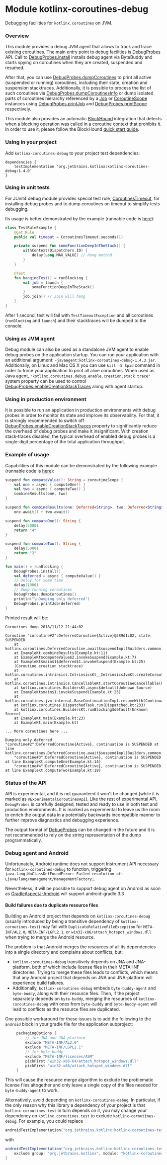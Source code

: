 # Module kotlinx-coroutines-debug

Debugging facilities for `kotlinx.coroutines` on JVM.

### Overview

This module provides a debug JVM agent that allows to track and trace existing coroutines.
The main entry point to debug facilities is [DebugProbes] API.
Call to [DebugProbes.install] installs debug agent via ByteBuddy and starts spying on coroutines when they are created, suspended and resumed.

After that, you can use [DebugProbes.dumpCoroutines] to print all active (suspended or running) coroutines, including their state, creation and
suspension stacktraces.
Additionally, it is possible to process the list of such coroutines via [DebugProbes.dumpCoroutinesInfo] or dump isolated parts
of coroutines hierarchy referenced by a [Job] or [CoroutineScope] instances using  [DebugProbes.printJob] and [DebugProbes.printScope] respectively.

This module also provides an automatic [BlockHound](https://github.com/reactor/BlockHound) integration
that detects when a blocking operation was called in a coroutine context that prohibits it. In order to use it,
please follow the BlockHound [quick start guide](
https://github.com/reactor/BlockHound/blob/1.0.2.RELEASE/docs/quick_start.md).

### Using in your project

Add `kotlinx-coroutines-debug` to your project test dependencies:
```
dependencies {
    testImplementation 'org.jetbrains.kotlinx:kotlinx-coroutines-debug:1.4.0'
}
```

### Using in unit tests

For JUnit4 debug module provides special test rule, [CoroutinesTimeout], for installing debug probes
and to dump coroutines on timeout to simplify tests debugging.

Its usage is better demonstrated by the example (runnable code is [here](test/TestRuleExample.kt)):
 
```kotlin
class TestRuleExample {
    @get:Rule
    public val timeout = CoroutinesTimeout.seconds(1)

    private suspend fun someFunctionDeepInTheStack() {
        withContext(Dispatchers.IO) {
            delay(Long.MAX_VALUE) // Hang method
        }  
    }

    @Test
    fun hangingTest() = runBlocking {
        val job = launch {
            someFunctionDeepInTheStack()
        }
        job.join() // Join will hang
    }
}
```

After 1 second, test will fail with `TestTimeoutException` and all coroutines (`runBlocking` and `launch`) and their
stacktraces will be dumped to the console.

### Using as JVM agent

Debug module can also be used as a standalone JVM agent to enable debug probes on the application startup.
You can run your application with an additional argument: `-javaagent:kotlinx-coroutines-debug-1.4.3.jar`.
Additionally, on Linux and Mac OS X you can use `kill -5 $pid` command in order to force your application to print all alive coroutines.
When used as Java agent, `"kotlinx.coroutines.debug.enable.creation.stack.trace"` system property can be used to control 
[DebugProbes.enableCreationStackTraces] along with agent startup.

### Using in production environment

It is possible to run an application in production environments with debug probes in order to monitor its 
state and improve its observability. 
For that, it is strongly recommended to switch off [DebugProbes.enableCreationStackTraces] property to significantly 
reduce the overhead of debug probes and make it insignificant.
With creation stack-traces disabled, the typical overhead of enabled debug probes is a single-digit percentage of the total
application throughput.


### Example of usage

Capabilities of this module can be demonstrated by the following example 
(runnable code is [here](test/Example.kt)):

```kotlin
suspend fun computeValue(): String = coroutineScope {
    val one = async { computeOne() }
    val two = async { computeTwo() }
    combineResults(one, two)
}

suspend fun combineResults(one: Deferred<String>, two: Deferred<String>): String =
    one.await() + two.await()

suspend fun computeOne(): String {
    delay(5000)
    return "4"
}

suspend fun computeTwo(): String {
    delay(5000)
    return "2"
}

fun main() = runBlocking {
    DebugProbes.install()
    val deferred = async { computeValue() }
    // Delay for some time
    delay(1000)
    // Dump running coroutines
    DebugProbes.dumpCoroutines()
    println("\nDumping only deferred")
    DebugProbes.printJob(deferred)
}
```

Printed result will be:

```
Coroutines dump 2018/11/12 21:44:02

Coroutine "coroutine#2":DeferredCoroutine{Active}@289d1c02, state: SUSPENDED
	at kotlinx.coroutines.DeferredCoroutine.await$suspendImpl(Builders.common.kt:99)
	at ExampleKt.combineResults(Example.kt:11)
	at ExampleKt$computeValue$2.invokeSuspend(Example.kt:7)
	at ExampleKt$main$1$deferred$1.invokeSuspend(Example.kt:25)
	(Coroutine creation stacktrace)
	at kotlin.coroutines.intrinsics.IntrinsicsKt__IntrinsicsJvmKt.createCoroutineUnintercepted(IntrinsicsJvm.kt:116)
	at kotlinx.coroutines.intrinsics.CancellableKt.startCoroutineCancellable(Cancellable.kt:25)
	at kotlinx.coroutines.BuildersKt.async$default(Unknown Source)
	at ExampleKt$main$1.invokeSuspend(Example.kt:25)
	at kotlin.coroutines.jvm.internal.BaseContinuationImpl.resumeWith(ContinuationImpl.kt:32)
	at kotlinx.coroutines.DispatchedTask.run(Dispatched.kt:233)
	at kotlinx.coroutines.BuildersKt.runBlocking$default(Unknown Source)
	at ExampleKt.main(Example.kt:23)
	at ExampleKt.main(Example.kt)

... More coroutines here ...

Dumping only deferred
"coroutine#2":DeferredCoroutine{Active}, continuation is SUSPENDED at line kotlinx.coroutines.DeferredCoroutine.await$suspendImpl(Builders.common.kt:99)
    "coroutine#3":DeferredCoroutine{Active}, continuation is SUSPENDED at line ExampleKt.computeOne(Example.kt:14)
    "coroutine#4":DeferredCoroutine{Active}, continuation is SUSPENDED at line ExampleKt.computeTwo(Example.kt:19)
```

### Status of the API

API is experimental, and it is not guaranteed it won't be changed (while it is marked as `@ExperimentalCoroutinesApi`).
Like the rest of experimental API, `DebugProbes` is carefully designed, tested and ready to use in both test and production 
environments. It is marked as experimental to leave us the room to enrich the output data in a potentially backwards incompatible manner
to further improve diagnostics and debugging experience.

The output format of [DebugProbes] can be changed in the future and it is not recommended to rely on the string representation
of the dump programmatically.

### Debug agent and Android

Unfortunately, Android runtime does not support Instrument API necessary for `kotlinx-coroutines-debug` to function, triggering `java.lang.NoClassDefFoundError: Failed resolution of: Ljava/lang/management/ManagementFactory;`.

Nevertheless, it will be possible to support debug agent on Android as soon as [GradleAspectJ-Android](https://github.com/Archinamon/android-gradle-aspectj)  will support android-gradle 3.3 

<!---
Make an exception googlable
java.lang.NoClassDefFoundError: Failed resolution of: Ljava/lang/management/ManagementFactory;
        at kotlinx.coroutines.repackaged.net.bytebuddy.agent.ByteBuddyAgent$ProcessProvider$ForCurrentVm$ForLegacyVm.resolve(ByteBuddyAgent.java:1055)
        at kotlinx.coroutines.repackaged.net.bytebuddy.agent.ByteBuddyAgent$ProcessProvider$ForCurrentVm.resolve(ByteBuddyAgent.java:1038)
        at kotlinx.coroutines.repackaged.net.bytebuddy.agent.ByteBuddyAgent.install(ByteBuddyAgent.java:374)
        at kotlinx.coroutines.repackaged.net.bytebuddy.agent.ByteBuddyAgent.install(ByteBuddyAgent.java:342)
        at kotlinx.coroutines.repackaged.net.bytebuddy.agent.ByteBuddyAgent.install(ByteBuddyAgent.java:328)
        at kotlinx.coroutines.debug.internal.DebugProbesImpl.install(DebugProbesImpl.kt:39)
        at kotlinx.coroutines.debug.DebugProbes.install(DebugProbes.kt:49)
-->

#### Build failures due to duplicate resource files

Building an Android project that depends on `kotlinx-coroutines-debug` (usually introduced by being a transitive
dependency of `kotlinx-coroutines-test`) may fail with `DuplicateRelativeFileException` for `META-INF/AL2.0`,
`META-INF/LGPL2.1`, or `win32-x86/attach_hotspot_windows.dll` when trying to merge the Android resource.

The problem is that Android merges the resources of all its dependencies into a single directory and complains about
conflicts, but:
* `kotlinx-coroutines-debug` transitively depends on JNA and JNA-platform, both of which include license files in their
  META-INF directories. Trying to merge these files leads to conflicts, which means that any Android project that
  depends on JNA and JNA-platform will experience build failures.
* Additionally, `kotlinx-coroutines-debug` embeds `byte-buddy-agent` and `byte-buddy`, along with their resource files.
  Then, if the project separately depends on `byte-buddy`, merging the resources of `kotlinx-coroutines-debug` with ones
  from `byte-buddy` and `byte-buddy-agent` will lead to conflicts as the resource files are duplicated.

One possible workaround for these issues is to add the following to the `android` block in your gradle file for the
application subproject:
```groovy
     packagingOptions {
         // for JNA and JNA-platform
         exclude "META-INF/AL2.0"
         exclude "META-INF/LGPL2.1"
         // for byte-buddy
         exclude "META-INF/licenses/ASM"
         pickFirst "win32-x86-64/attach_hotspot_windows.dll"
         pickFirst "win32-x86/attach_hotspot_windows.dll"
     }
```
This will cause the resource merge algorithm to exclude the problematic license files altogether and only leave a single
copy of the files needed for `byte-buddy-agent` to work.

Alternatively, avoid depending on `kotlinx-coroutines-debug`. In particular, if the only reason why this library a
dependency of your project is that `kotlinx-coroutines-test` in turn depends on it, you may change your dependency on
`kotlinx.coroutines.test` to exclude `kotlinx-coroutines-debug`. For example, you could replace
```kotlin
androidTestImplementation("org.jetbrains.kotlinx:kotlinx-coroutines-test:$coroutines_version")
```
with
```groovy
androidTestImplementation("org.jetbrains.kotlinx:kotlinx-coroutines-test:$coroutines_version") {
    exclude group: "org.jetbrains.kotlinx", module: "kotlinx-coroutines-debug"
}
```
<!---
Snippets of stacktraces for googling:

org.gradle.api.tasks.TaskExecutionException: Execution failed for task ':app:mergeDebugAndroidTestJavaResource'.
        ...
Caused by: org.gradle.workers.intelrnal.DefaultWorkerExecutor$WorkExecutionException: A failure occurred while executing com.android.build.gradle.internal.tasks.Workers$ActionFacade
        ...
Caused by: com.android.builder.merge.DuplicateRelativeFileException: More than one file was found with OS independent path 'META-INF/AL2.0'.
        at com.android.builder.merge.StreamMergeAlgorithms.lambda$acceptOnlyOne$2(StreamMergeAlgorithms.java:85)
        at com.android.builder.merge.StreamMergeAlgorithms.lambda$select$3(StreamMergeAlgorithms.java:106)
        at com.android.builder.merge.IncrementalFileMergerOutputs$1.create(IncrementalFileMergerOutputs.java:88)
        at com.android.builder.merge.DelegateIncrementalFileMergerOutput.create(DelegateIncrementalFileMergerOutput.java:64)
        at com.android.build.gradle.internal.tasks.MergeJavaResourcesDelegate$run$output$1.create(MergeJavaResourcesDelegate.kt:230)
        at com.android.builder.merge.IncrementalFileMerger.updateChangedFile(IncrementalFileMerger.java:242)
        at com.android.builder.merge.IncrementalFileMerger.mergeChangedInputs(IncrementalFileMerger.java:203)
        at com.android.builder.merge.IncrementalFileMerger.merge(IncrementalFileMerger.java:80)
        at com.android.build.gradle.internal.tasks.MergeJavaResourcesDelegate.run(MergeJavaResourcesDelegate.kt:276)
        at com.android.build.gradle.internal.tasks.MergeJavaResRunnable.run(MergeJavaResRunnable.kt:81)
        at com.android.build.gradle.internal.tasks.Workers$ActionFacade.run(Workers.kt:242)
        at org.gradle.workers.internal.AdapterWorkAction.execute(AdapterWorkAction.java:50)
        at org.gradle.workers.internal.DefaultWorkerServer.execute(DefaultWorkerServer.java:50)
        at org.gradle.workers.internal.NoIsolationWorkerFactory$1$1.create(NoIsolationWorkerFactory.java:63)
        at org.gradle.workers.internal.NoIsolationWorkerFactory$1$1.create(NoIsolationWorkerFactory.java:59)
        at org.gradle.internal.classloader.ClassLoaderUtils.executeInClassloader(ClassLoaderUtils.java:98)
        at org.gradle.workers.internal.NoIsolationWorkerFactory$1.lambda$execute$0(NoIsolationWorkerFactory.java:59)
        at org.gradle.workers.internal.AbstractWorker$1.call(AbstractWorker.java:44)
        at org.gradle.workers.internal.AbstractWorker$1.call(AbstractWorker.java:41)
        at org.gradle.internal.operations.DefaultBuildOperationExecutor$CallableBuildOperationWorker.execute(DefaultBuildOperationExecutor.java:416)
        at org.gradle.internal.operations.DefaultBuildOperationExecutor$CallableBuildOperationWorker.execute(DefaultBuildOperationExecutor.java:406)
        at org.gradle.internal.operations.DefaultBuildOperationExecutor$1.execute(DefaultBuildOperationExecutor.java:165)
        at org.gradle.internal.operations.DefaultBuildOperationExecutor.execute(DefaultBuildOperationExecutor.java:250)
        at org.gradle.internal.operations.DefaultBuildOperationExecutor.execute(DefaultBuildOperationExecutor.java:158)
        at org.gradle.internal.operations.DefaultBuildOperationExecutor.call(DefaultBuildOperationExecutor.java:102)
        at org.gradle.internal.operations.DelegatingBuildOperationExecutor.call(DelegatingBuildOperationExecutor.java:36)
        at org.gradle.workers.internal.AbstractWorker.executeWrappedInBuildOperation(AbstractWorker.java:41)
        at org.gradle.workers.internal.NoIsolationWorkerFactory$1.execute(NoIsolationWorkerFactory.java:53)
        at org.gradle.workers.internal.DefaultWorkerExecutor.lambda$submitWork$2(DefaultWorkerExecutor.java:200)
        at org.gradle.internal.work.DefaultConditionalExecutionQueue$ExecutionRunner.runExecution(DefaultConditionalExecutionQueue.java:215)
        at org.gradle.internal.work.DefaultConditionalExecutionQueue$ExecutionRunner.runBatch(DefaultConditionalExecutionQueue.java:164)
        at org.gradle.internal.work.DefaultConditionalExecutionQueue$ExecutionRunner.run(DefaultConditionalExecutionQueue.java:131)

Execution failed for task ':app:mergeStagingDebugAndroidTestJavaResource'.
Execution failed for task ':app:mergeDebugAndroidTestJavaResource'.
Execution failed for task ':app:mergeDebugTestJavaResource'

More than one file was found with OS independent path 'META-INF/LGPL2.1'
More than one file was found with OS independent path 'win32-x86/attach_hotspot_windows.dll'
More than one file was found with OS independent path 'win32-x86-64/attach_hotspot_windows.dll'
-->
<!--- MODULE kotlinx-coroutines-core -->
<!--- INDEX kotlinx.coroutines -->

[Job]: https://kotlin.github.io/kotlinx.coroutines/kotlinx-coroutines-core/kotlinx.coroutines/-job/index.html
[CoroutineScope]: https://kotlin.github.io/kotlinx.coroutines/kotlinx-coroutines-core/kotlinx.coroutines/-coroutine-scope/index.html

<!--- MODULE kotlinx-coroutines-debug -->
<!--- INDEX kotlinx.coroutines.debug -->

[DebugProbes]: https://kotlin.github.io/kotlinx.coroutines/kotlinx-coroutines-debug/kotlinx.coroutines.debug/-debug-probes/index.html
[DebugProbes.install]: https://kotlin.github.io/kotlinx.coroutines/kotlinx-coroutines-debug/kotlinx.coroutines.debug/-debug-probes/install.html
[DebugProbes.dumpCoroutines]: https://kotlin.github.io/kotlinx.coroutines/kotlinx-coroutines-debug/kotlinx.coroutines.debug/-debug-probes/dump-coroutines.html
[DebugProbes.dumpCoroutinesInfo]: https://kotlin.github.io/kotlinx.coroutines/kotlinx-coroutines-debug/kotlinx.coroutines.debug/-debug-probes/dump-coroutines-info.html
[DebugProbes.printJob]: https://kotlin.github.io/kotlinx.coroutines/kotlinx-coroutines-debug/kotlinx.coroutines.debug/-debug-probes/print-job.html
[DebugProbes.printScope]: https://kotlin.github.io/kotlinx.coroutines/kotlinx-coroutines-debug/kotlinx.coroutines.debug/-debug-probes/print-scope.html
[DebugProbes.enableCreationStackTraces]: https://kotlin.github.io/kotlinx.coroutines/kotlinx-coroutines-debug/kotlinx.coroutines.debug/-debug-probes/enable-creation-stack-traces.html

<!--- INDEX kotlinx.coroutines.debug.junit4 -->

[CoroutinesTimeout]: https://kotlin.github.io/kotlinx.coroutines/kotlinx-coroutines-debug/kotlinx.coroutines.debug.junit4/-coroutines-timeout/index.html

<!--- END -->
